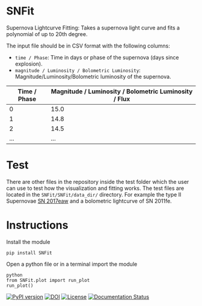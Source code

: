 # SNFit
Supernova Lightcurve Fitting: Takes a supernova light curve and fits a polynomial of up to 20th degree.

The input file should be in CSV format with the following columns:
- `time / Phase`: Time in days or phase of the supernova (days since explosion).
- `magnitude / Luminosity / Bolometric Luminosity`: Magnitude/Luminosity/Bolometric luminosity of the supernova.

| Time / Phase | Magnitude / Luminosity / Bolometric Luminosity / Flux |
|--------------|-------------------------------------------------------|
| 0            | 15.0                                                  |
| 1            | 14.8                                                  |
| 2            | 14.5                                                  |
| ...          | ...                                                   |

# Test
There are other files in the repository inside the test folder which the user can use to test how the visualization and fitting works.
The test files are located in the `SNFit/SNFit/data_dir/` directory. For example the type II Supernovae [SN 2017eaw](https://www.wis-tns.org/search?name=sn2017eaw&include_frb=1) and a bolometric lightcurve of SN 2011fe.

# Instructions
Install the module

```
pip install SNFit
```

Open a python file or in a terminal import the module

```
python
from SNFit.plot import run_plot
run_plot()
```
[![PyPI version](https://badge.fury.io/py/SNFit.svg)](https://badge.fury.io/py/SNFit)
[![DOI](https://zenodo.org/badge/DOI/10.5281/zenodo.16807608.svg)](https://doi.org/10.5281/zenodo.16807608)
[![License](https://img.shields.io/badge/License-MIT-blue)](https://opensource.org/license/mit)
[![Documentation Status](https://readthedocs.org/projects/snfit/badge/?version=latest)](http://snfit.readthedocs.io/en/latest/?badge=latest)
